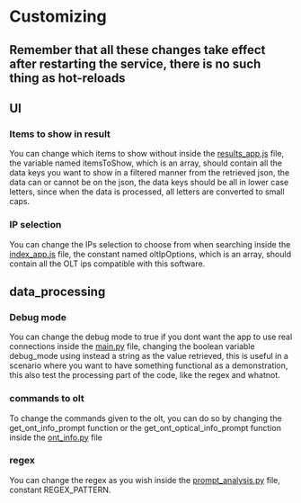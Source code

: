 # Customizing

## Remember that all these changes take effect after restarting the service, there is no such thing as hot-reloads

## UI

### Items to show in result

You can change which items to show without inside the [results_app.js](/app/static/js/results_app.js) file, the variable named itemsToShow, which is an array, should contain all the data keys you want to show in a filtered manner from the retrieved json, the data can or cannot be on the json, the data keys should be all in lower case letters, since when the data is processed, all letters are converted to small caps.

### IP selection

You can change the IPs selection to choose from when searching inside the [index_app.js](/app/static/js/index_app.js) file, the constant named oltIpOptions, which is an array, should contain all the OLT ips compatible with this software.

## data_processing

### Debug mode

You can change the debug mode to true if you dont want the app to use real connections inside the [main.py](/app/main.py) file, changing the boolean variable debug_mode using instead a string as the value retrieved, this is useful in a scenario where you want to have something functional as a demonstration, this also test the processing part of the code, like the regex and whatnot.

### commands to olt 

To change the commands given to the olt, you can do so by changing the get_ont_info_prompt function or the get_ont_optical_info_prompt function inside the [ont_info.py](/app/data_processing/ssh_prompt_handler/ont_prompt.py) file

### regex

You can change the regex as you wish inside the [prompt_analysis.py](/app/data_processing/ssh_prompt_handler/prompt_analysis.py) file, constant REGEX_PATTERN.

